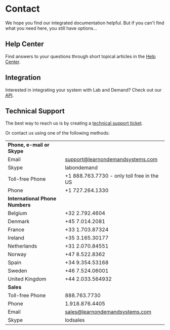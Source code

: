 # Contact 

We hope you find our integrated documentation helpful. But if you can't find what you need here, you still have options...


## Help Center

Find answers to your questions through short topical articles in the [Help Center](https://learnondemand.zendesk.com/hc/en-us/categories/200402875-Enlight-LOD-Lab-Developers).

## Integration

Interested in integrating your system with Lab and Demand? Check out our [API](lod/lod-api/lod-api-main.md).

## Technical Support

The best way to reach us is by creating a <a href="https://learnondemand.zendesk.com/hc/en-us/requests/new">technical support ticket</a>.

Or contact us using one of the following methods:

|||
|---|---|
|**Phone, e-mail or Skype**||
|Email|<a href="mailto:support@learnondemandsystems.com">support@learnondemandsystems.com</a>|
|Skype|labondemand|
|Toll-free Phone|+1 888.763.7730 - only toll free in the US|
|Phone|+1 727.264.1330|
|**International Phone Numbers**||
|Belgium|+32 2.792.4604|
|Denmark|+45 7.014.2081|
|France|+33 1.703.87324|
|Ireland|+35 3.165.30177|
|Netherlands|+31 2.070.84551|
|Norway|+47 8.522.8362|
|Spain|+34 9.354.53168|
|Sweden|+46 7.524.06001|
|United Kingdom|+44 2.033.564932|
|**Sales**||
|Toll-free Phone|888.763.7730|
|Phone|1.918.876.4405|
|Email|<a href="mailto:sales@learnondemandsystems.com">sales@learnondemandsystems.com</a>|
|Skype|lodsales|
